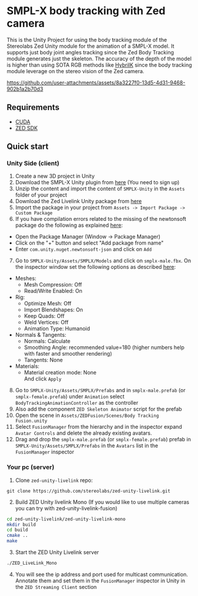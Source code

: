 # SMPL-X body tracking with Zed camera

This is the Unity Project for using the body tracking module of the Stereolabs Zed Unity module for the animation of a SMPL-X model.
It supports just body joint angles tracking since the Zed Body Tracking module generates just the skeleton. The accuracy of the depth of the model is higher than using SOTA RGB methods like [HybriIK](https://github.com/Jeff-sjtu/HybrIK) since the body tracking module leverage on the stereo vision of the Zed camera.

https://github.com/user-attachments/assets/8a3227f0-13d5-4d31-9468-902b1a2b70d3

## Requirements
- [CUDA](https://developer.nvidia.com/cuda-downloads)
- [ZED SDK](https://www.stereolabs.com/developers/release)
## Quick start
### Unity Side (client)
1. Create a new 3D project in Unity
2. Download the SMPL-X Unity plugin from [here](https://download.is.tue.mpg.de/download.php?domain=smplx&sfile=SMPLX_UnityProject_20210617.zip) (You need to sign up)
3. Unzip the content and import the content of `SMPLX-Unity` in the `Assets` folder of your project
4. Download the Zed Livelink Unity package from [here](https://github.com/stereolabs/zed-unity-livelink/releases/)
5. Import the package in your project from `Assets -> Import Package -> Custom Package`
6. If you have compilation errors related to the missing of the newtonsoft package do the following as explained [here](https://github.com/stereolabs/zed-unity-livelink):  
  - Open the Package Manager (Window -> Package Manager)
  - Click on the "+" button and select "Add package from name"
  - Enter `com.unity.nuget.newtonsoft-json` and click on `Add`

7. Go to `SMPLX-Unity/Assets/SMPLX/Models` and click on `smplx-male.fbx`. On the inspector window set the following options as described [here](https://files.is.tue.mpg.de/nmahmood/smpl_website/How-to_SMPLinUnity.pdf):  
  - Meshes:
    - Mesh Compression: Off
    - Read/Write Enabled: On  
  - Rig:
    - Optimize Mesh: Off
    - Import Blendshapes: On
    - Keep Quads: Off
    - Weld Vertices: Off
    - Animation Type: Humanoid  
  - Normals & Tangents:
    - Normals: Calculate
    - Smoothing Angle: recommended value=180 (higher numbers help with faster and
    smoother rendering)
    - Tangents: None  
  - Materials:  
    - Material creation mode: None  
And click `Apply`
8. Go to `SMPLX-Unity/Assets/SMPLX/Prefabs` and in `smplx-male.prefab` (or `smplx-female.prefab`) under `Animation` select `BodyTrackingAnimationController` as the controller
9. Also add the component `ZED Skeleton Animator` script for the prefab 
9. Open the scene in `Assets/ZEDFusion/Scenes/Body Tracking Fusion.unity`
10. Select `FusionManager` from the hierarchy and in the inspector expand `Avatar Controls` and delete the already existing avatars.
11. Drag and drop the `smplx-male.prefab` (or `smplx-female.prefab`) prefab in `SMPLX-Unity/Assets/SMPLX/Prefabs` in the `Avatars` list in the `FusionManager` inspector

### Your pc (server)
1. Clone `zed-unity-livelink` repo:
```
git clone https://github.com/stereolabs/zed-unity-livelink.git
```
2. Build ZED Unity livelink Mono (If you would like to use multiple cameras you can try with zed-unity-livelink-fusion)
```bash
cd zed-unity-livelink/zed-unity-livelink-mono
mkdir build
cd build
cmake ..
make
```
3. Start the ZED Unity Livelink server
```bash
./ZED_LiveLink_Mono
```
4. You will see the ip address and port used for multicast communication. Annotate them and set them in the `FusionManager` inspector in Unity in the `ZED Streaming Client` section
